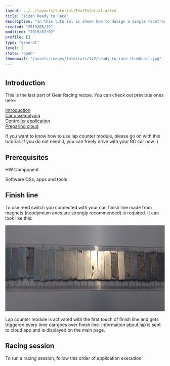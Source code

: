 ```yaml
---
layout: ../../layouts/tutorial/TextTutorial.astro
title: "Tizen Ready to Race"
description: "In this tutorial is shown how to design a simple racetrack for cars and count laps."
created: "2019/05/19"
modified: "2019/07/02"
profile: []
type: "general"
level: 2
state: "open"
thumbnail: "/assets/images/tutorials/142/ready-to-race-thumbnail.jpg"
---
```


#

## Introduction

This is the last part of Gear Racing recipe. You can check out previous ones here:



[Introduction](http://tizenschool.org/tutorial/141)<br/>[Car assemblying](http://tizenschool.org/tutorial/134)<br/>[Controller application](http://tizenschool.org/tutorial/135)<br/>[Preparing cloud](http://tizenschool.org/tutorial/140/contents/1)



If you want to know how to use lap counter module, please go on with this tutorial. If you do not need it, you can freely drive with your RC car now :)

## Prerequisites

HW Component





Software OSs, apps and tools



## Finish line

To use reed switch you connected with your car, finish line made from magnets (neodymium ones are strongly recommended) is required. It can look like this:

<img src="/assets/images/tutorials/142/meta.jpg" style="height:272px; width:1080px"/>



Lap counter module is activated with the first touch of finish line and gets triggered every time car goes over finish line. Information about lap is sent to cloud app and is displayed on the main page.

## Racing session

To run a racing session, follow this order of application execution:


